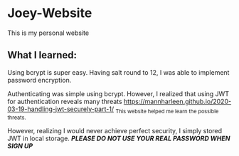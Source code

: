 # Joey-Website
This is my personal website

## What I learned:
  Using bcrypt is super easy. Having salt round to 12, I was able to implement password encryption.
  
Authenticating was simple using bcrypt. However, I realized that using JWT for authentication reveals many threats
https://mannharleen.github.io/2020-03-19-handling-jwt-securely-part-1/
<sub>This website helped me learn the possible threats.</sub>

However, realizing I would never achieve perfect security, I simply stored JWT in local storage.
***PLEASE DO NOT USE YOUR REAL PASSWORD WHEN SIGN UP***
